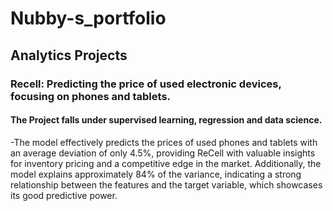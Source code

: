 # Nubby-s_portfolio
## Analytics Projects


### Recell: Predicting the price of used electronic devices, focusing on phones and tablets.
#### The Project falls under supervised learning, regression and data science.
-The model effectively predicts the prices of used phones and tablets with an average deviation of only 4.5%, providing ReCell with valuable insights for inventory pricing and a competitive edge in the market. Additionally, the model explains approximately 84% of the variance, indicating a strong relationship between the features and the target variable, which showcases its good predictive power.
